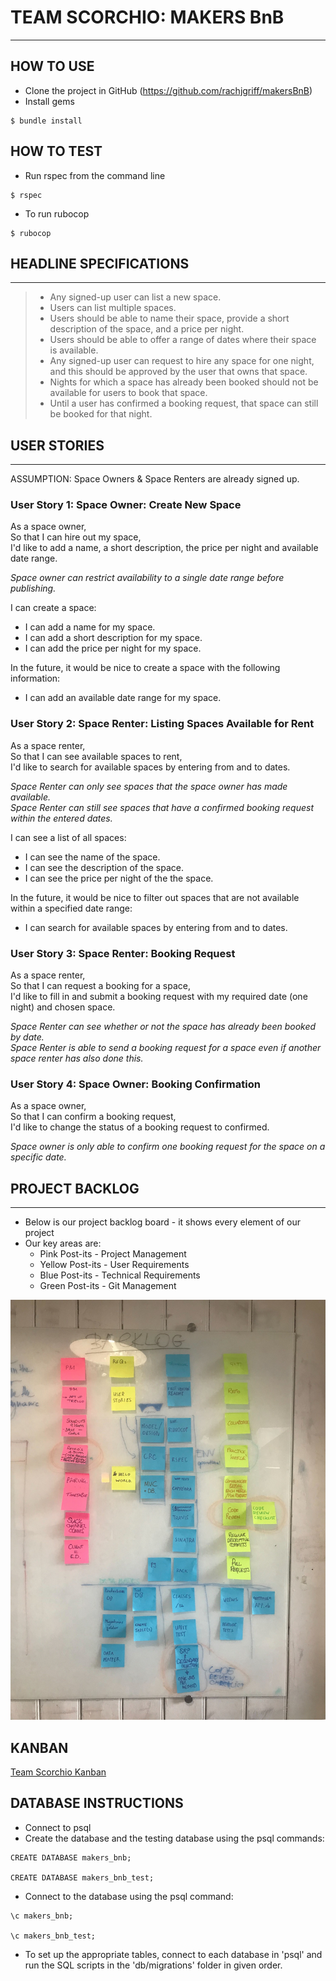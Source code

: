 # TEAM SCORCHIO: MAKERS BnB
----------

## HOW TO USE

* Clone the project in GitHub (https://github.com/rachjgriff/makersBnB)
* Install gems

```console
$ bundle install
```

## HOW TO TEST

* Run rspec from the command line
```
$ rspec
```

* To run rubocop
```
$ rubocop
```

## HEADLINE SPECIFICATIONS
----------

>* Any signed-up user can list a new space.  
>* Users can list multiple spaces.  
>* Users should be able to name their space, provide a short description of the space, and a price per night.  
>* Users should be able to offer a range of dates where their space is available.  
>* Any signed-up user can request to hire any space for one night, and this should be approved by the user that owns that space.  
>* Nights for which a space has already been booked should not be available for users to book that space.
>* Until a user has confirmed a booking request, that space can still be booked for that night.

## USER STORIES
----------

ASSUMPTION: Space Owners & Space Renters are already signed up.

### User Story 1: Space Owner: Create New Space

As a space owner,  
So that I can hire out my space,  
I'd like to add a name, a short description, the price per night and available date range.  

*Space owner can restrict availability to a single date range before publishing.*

I can create a space:
* I can add a name for my space.
* I can add a short description for my space.
* I can add the price per night for my space.

In the future, it would be nice to create a space with the following information:
* I can add an available date range for my space.

### User Story 2: Space Renter: Listing Spaces Available for Rent

As a space renter,  
So that I can see available spaces to rent,  
I'd like to search for available spaces by entering from and to dates.  

*Space Renter can only see spaces that the space owner has made available.*  
*Space Renter can still see spaces that have a confirmed booking request within the entered dates.*

I can see a list of all spaces:
* I can see the name of the space.
* I can see the description of the space.
* I can see the price per night of the the space.

In the future, it would be nice to filter out spaces that are not available within a specified date range:
* I can search for available spaces by entering from and to dates.

### User Story 3: Space Renter: Booking Request

As a space renter,  
So that I can request a booking for a space,  
I'd like to fill in and submit a booking request with my required date (one night) and chosen space.  

*Space Renter can see whether or not the space has already been booked by date.*  
*Space Renter is able to send a booking request for a space even if another space renter has also done this.*

### User Story 4: Space Owner: Booking Confirmation

As a space owner,  
So that I can confirm a booking request,  
I'd like to change the status of a booking request to confirmed.  

*Space owner is only able to confirm one booking request for the space on a specific date.*

## PROJECT BACKLOG
----------

* Below is our project backlog board - it shows every element of our project
* Our key areas are:
  * Pink Post-its - Project Management
  * Yellow Post-its - User Requirements
  * Blue Post-its - Technical Requirements
  * Green Post-its - Git Management

![Project Backlog](./images/project_backlog.jpg)

## KANBAN
[Team Scorchio Kanban](https://trello.com/invite/b/hBwe7g1w/cfa99aa38609768a8668ecfb506c6ef1/makersbnb)

## DATABASE INSTRUCTIONS
* Connect to psql
* Create the database and the testing database using the psql commands:

```
CREATE DATABASE makers_bnb;

CREATE DATABASE makers_bnb_test;
```

* Connect to the database using the psql command:

```
\c makers_bnb;

\c makers_bnb_test;
```

* To set up the appropriate tables, connect to each database in 'psql' and run the SQL scripts in the 'db/migrations' folder in given order.
